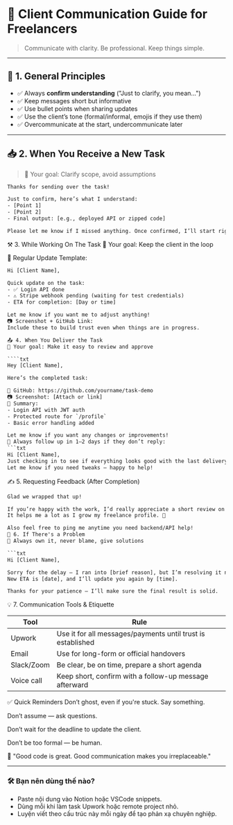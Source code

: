 # 💬 Client Communication Guide for Freelancers

> Communicate with clarity. Be professional. Keep things simple.

---

## 📌 1. General Principles

- ✅ Always **confirm understanding** ("Just to clarify, you mean...")
- ✅ Keep messages short but informative
- ✅ Use bullet points when sharing updates
- ✅ Use the client’s tone (formal/informal, emojis if they use them)
- ✅ Overcommunicate at the start, undercommunicate later

---

## 📥 2. When You Receive a New Task

> 🔹 Your goal: Clarify scope, avoid assumptions

```txt
Thanks for sending over the task!

Just to confirm, here’s what I understand:
- [Point 1]
- [Point 2]
- Final output: [e.g., deployed API or zipped code]

Please let me know if I missed anything. Once confirmed, I’ll start right away.
```

⚒️ 3. While Working On The Task
🔹 Your goal: Keep the client in the loop

🔁 Regular Update Template:

`````txt
Hi [Client Name],

Quick update on the task:
- ✅ Login API done
- ⚠️ Stripe webhook pending (waiting for test credentials)
- ETA for completion: [Day or time]

Let me know if you want me to adjust anything!
📷 Screenshot + GitHub Link:
Include these to build trust even when things are in progress.

📤 4. When You Deliver the Task
🔹 Your goal: Make it easy to review and approve

````txt
Hey [Client Name],

Here’s the completed task:

🔗 GitHub: https://github.com/yourname/task-demo
📷 Screenshot: [Attach or link]
📄 Summary:
- Login API with JWT auth
- Protected route for `/profile`
- Basic error handling added

Let me know if you want any changes or improvements!
🔁 Always follow up in 1–2 days if they don’t reply:
```txt
Hi [Client Name],
Just checking in to see if everything looks good with the last delivery.
Let me know if you need tweaks — happy to help!
`````

✍️ 5. Requesting Feedback (After Completion)

````txt
Glad we wrapped that up!

If you’re happy with the work, I’d really appreciate a short review on Upwork.
It helps me a lot as I grow my freelance profile. 🙏

Also feel free to ping me anytime you need backend/API help!
🚫 6. If There's a Problem
🔹 Always own it, never blame, give solutions

```txt
Hi [Client Name],

Sorry for the delay — I ran into [brief reason], but I’m resolving it now.
New ETA is [date], and I’ll update you again by [time].

Thanks for your patience — I’ll make sure the final result is solid.
````

💡 7. Communication Tools & Etiquette

| Tool       | Rule                                                        |
| ---------- | ----------------------------------------------------------- |
| Upwork     | Use it for all messages/payments until trust is established |
| Email      | Use for long-form or official handovers                     |
| Slack/Zoom | Be clear, be on time, prepare a short agenda                |
| Voice call | Keep short, confirm with a follow-up message afterward      |

✅ Quick Reminders
Don’t ghost, even if you're stuck. Say something.

Don’t assume — ask questions.

Don’t wait for the deadline to update the client.

Don’t be too formal — be human.

💬 "Good code is great. Good communication makes you irreplaceable."

---

### 🛠 Bạn nên dùng thế nào?

- Paste nội dung vào Notion hoặc VSCode snippets.
- Dùng mỗi khi làm task Upwork hoặc remote project nhỏ.
- Luyện viết theo cấu trúc này mỗi ngày để tạo phản xạ chuyên nghiệp.
